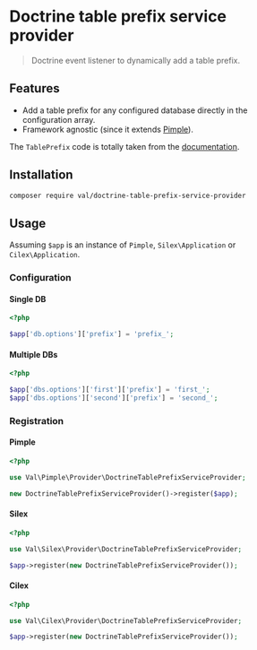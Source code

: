 Doctrine table prefix service provider
======================================

> Doctrine event listener to dynamically add a table prefix.

Features
--------

* Add a table prefix for any configured database directly in the configuration array.
* Framework agnostic (since it extends [Pimple][1]).

The `TablePrefix` code is totally taken from the [documentation][2].

[1]: http://pimple.sensiolabs.org/
[2]: https://github.com/doctrine/orm-documentation/blob/master/en/cookbook/sql-table-prefixes.rst

Installation
------------

```sh
composer require val/doctrine-table-prefix-service-provider
```

Usage
-----

Assuming `$app` is an instance of `Pimple`, `Silex\Application` or `Cilex\Application`.

### Configuration

#### Single DB

```php
<?php

$app['db.options']['prefix'] = 'prefix_';
```

#### Multiple DBs

```php
<?php

$app['dbs.options']['first']['prefix'] = 'first_';
$app['dbs.options']['second']['prefix'] = 'second_';
```

### Registration

#### Pimple

```php
<?php

use Val\Pimple\Provider\DoctrineTablePrefixServiceProvider;

new DoctrineTablePrefixServiceProvider()->register($app);
```

#### Silex

```php
<?php

use Val\Silex\Provider\DoctrineTablePrefixServiceProvider;

$app->register(new DoctrineTablePrefixServiceProvider());
```

#### Cilex

```php
<?php

use Val\Cilex\Provider\DoctrineTablePrefixServiceProvider;

$app->register(new DoctrineTablePrefixServiceProvider());
```
